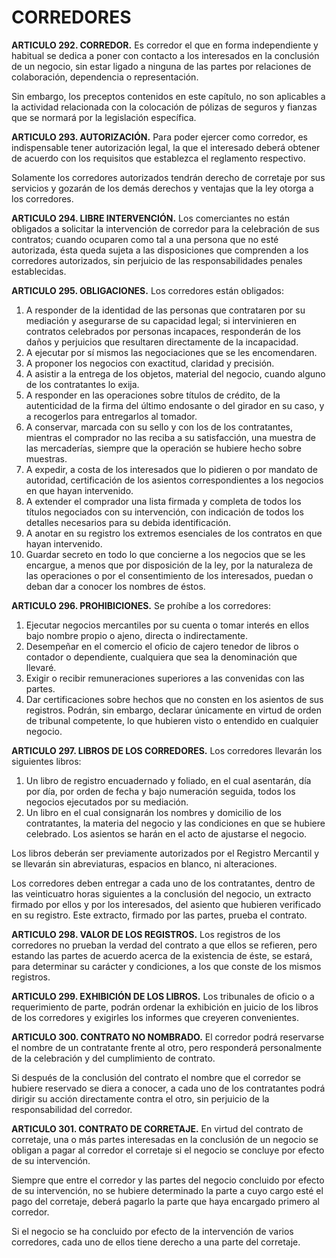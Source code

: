 # CORREDORES

__ARTICULO 292. CORREDOR.__ Es corredor el que en forma independiente y habitual se dedica a
poner con contacto a los interesados en la conclusión de un negocio, sin estar ligado a ninguna
de las partes por relaciones de colaboración, dependencia o representación.

Sin embargo, los preceptos contenidos en este capítulo, no son aplicables a la actividad
relacionada con la colocación de pólizas de seguros y fianzas que se normará por la legislación
específica.

__ARTICULO 293. AUTORIZACIÓN.__ Para poder ejercer como corredor, es indispensable tener
autorización legal, la que el interesado deberá obtener de acuerdo con los requisitos que
establezca el reglamento respectivo.

Solamente los corredores autorizados tendrán derecho de corretaje por sus servicios y gozarán
de los demás derechos y ventajas que la ley otorga a los corredores.

__ARTICULO 294. LIBRE INTERVENCIÓN.__ Los comerciantes no están obligados a solicitar la
intervención de corredor para la celebración de sus contratos; cuando ocuparen como tal a una
persona que no esté autorizada, ésta queda sujeta a las disposiciones que comprenden a los
corredores autorizados, sin perjuicio de las responsabilidades penales establecidas.

__ARTICULO 295. OBLIGACIONES.__ Los corredores están obligados:

1. A responder de la identidad de las personas que contrataren por su mediación y asegurarse
de su capacidad legal; si intervinieren en contratos celebrados por personas incapaces,
responderán de los daños y perjuicios que resultaren directamente de la incapacidad.
2. A ejecutar por sí mismos las negociaciones que se les encomendaren.
3. A proponer los negocios con exactitud, claridad y precisión.
4. A asistir a la entrega de los objetos, material del negocio, cuando alguno de los contratantes
lo exija.
5. A responder en las operaciones sobre títulos de crédito, de la autenticidad de la firma del
último endosante o del girador en su caso, y a recogerlos para entregarlos al tomador.
6. A conservar, marcada con su sello y con los de los contratantes, mientras el comprador no
las reciba a su satisfacción, una muestra de las mercaderías, siempre que la operación se
hubiere hecho sobre muestras.
7. A expedir, a costa de los interesados que lo pidieren o por mandato de autoridad,
certificación de los asientos correspondientes a los negocios en que hayan intervenido.
8. A extender el comprador una lista firmada y completa de todos los títulos negociados con
su intervención, con indicación de todos los detalles necesarios para su debida identificación.
9. A anotar en su registro los extremos esenciales de los contratos en que hayan intervenido.
10. Guardar secreto en todo lo que concierne a los negocios que se les encargue, a menos que
por disposición de la ley, por la naturaleza de las operaciones o por el consentimiento de los
interesados, puedan o deban dar a conocer los nombres de éstos.

__ARTICULO 296. PROHIBICIONES.__ Se prohíbe a los corredores:

1. Ejecutar negocios mercantiles por su cuenta o tomar interés en ellos bajo nombre propio o
ajeno, directa o indirectamente.
2. Desempeñar en el comercio el oficio de cajero tenedor de libros o contador o dependiente,
cualquiera que sea la denominación que llevaré.
3. Exigir o recibir remuneraciones superiores a las convenidas con las partes.
4. Dar certificaciones sobre hechos que no consten en los asientos de sus registros. Podrán, sin
embargo, declarar únicamente en virtud de orden de tribunal competente, lo que hubieren
visto o entendido en cualquier negocio.

__ARTICULO 297. LIBROS DE LOS CORREDORES.__ Los corredores llevarán los siguientes libros:

1. Un libro de registro encuadernado y foliado, en el cual asentarán, día por día, por orden de
fecha y bajo numeración seguida, todos los negocios ejecutados por su mediación.
2. Un libro en el cual consignarán los nombres y domicilio de los contratantes, la materia del
negocio y las condiciones en que se hubiere celebrado. Los asientos se harán en el acto de
ajustarse el negocio.

Los libros deberán ser previamente autorizados por el Registro Mercantil y se llevarán sin
abreviaturas, espacios en blanco, ni alteraciones.

Los corredores deben entregar a cada uno de los contratantes, dentro de las veinticuatro horas
siguientes a la conclusión del negocio, un extracto firmado por ellos y por los interesados, del
asiento que hubieren verificado en su registro. Este extracto, firmado por las partes, prueba el
contrato.

__ARTICULO 298. VALOR DE LOS REGISTROS.__ Los registros de los corredores no prueban la
verdad del contrato a que ellos se refieren, pero estando las partes de acuerdo acerca de la
existencia de éste, se estará, para determinar su carácter y condiciones, a los que conste de los
mismos registros.

__ARTICULO 299. EXHIBICIÓN DE LOS LIBROS.__ Los tribunales de oficio o a requerimiento de
parte, podrán ordenar la exhibición en juicio de los libros de los corredores y exigirles los
informes que creyeren convenientes.

__ARTICULO 300. CONTRATO NO NOMBRADO.__ El corredor podrá reservarse el nombre de un
contratante frente al otro, pero responderá personalmente de la celebración y del cumplimiento
de contrato.

Si después de la conclusión del contrato el nombre que el corredor se hubiere reservado se
diera a conocer, a cada uno de los contratantes podrá dirigir su acción directamente contra el
otro, sin perjuicio de la responsabilidad del corredor.

__ARTICULO 301. CONTRATO DE CORRETAJE.__ En virtud del contrato de corretaje, una o más
partes interesadas en la conclusión de un negocio se obligan a pagar al corredor el corretaje si el
negocio se concluye por efecto de su intervención.

Siempre que entre el corredor y las partes del negocio concluido por efecto de su intervención,
no se hubiere determinado la parte a cuyo cargo esté el pago del corretaje, deberá pagarlo la
parte que haya encargado primero al corredor.

Si el negocio se ha concluido por efecto de la intervención de varios corredores, cada uno de
ellos tiene derecho a una parte del corretaje.